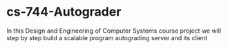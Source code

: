 # cs-744-Autograder
In this Design and Engineering of Computer Systems course project we will step by step build a scalable program autograding server and its client
